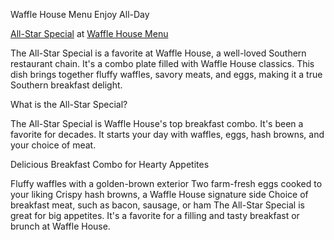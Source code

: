 Waffle House Menu Enjoy All-Day

[All-Star Special](https://wafflemenu.com/all-star-special/) at [Waffle House Menu](https://wafflemenu.com)

The All-Star Special is a favorite at Waffle House, a well-loved Southern restaurant chain. It's a combo plate filled with Waffle House classics. This dish brings together fluffy waffles, savory meats, and eggs, making it a true Southern breakfast delight.

What is the All-Star Special?

The All-Star Special is Waffle House's top breakfast combo. It's been a favorite for decades. It starts your day with waffles, eggs, hash browns, and your choice of meat.

Delicious Breakfast Combo for Hearty Appetites

Fluffy waffles with a golden-brown exterior
Two farm-fresh eggs cooked to your liking
Crispy hash browns, a Waffle House signature side
Choice of breakfast meat, such as bacon, sausage, or ham
The All-Star Special is great for big appetites. It's a favorite for a filling and tasty breakfast or brunch at Waffle House.
